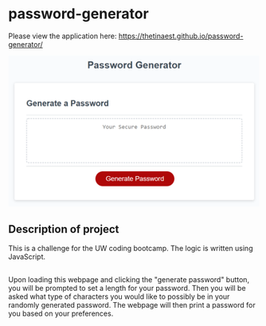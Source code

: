 # password-generator

Please view the application here: https://thetinaest.github.io/password-generator/

![Screenshot](password-generator.PNG)

## Description of project
This is a challenge for the UW coding bootcamp. The logic is written using JavaScript.

##
Upon loading this webpage and clicking the "generate password" button, you will be prompted to set a length for your password. Then you will be asked what type of characters you would like to possibly be in your randomly generated password. The webpage will then print a password for you based on your preferences.